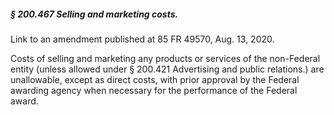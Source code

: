 ##### § 200.467 Selling and marketing costs. #####

Link to an amendment published at 85 FR 49570, Aug. 13, 2020.

Costs of selling and marketing any products or services of the non-Federal entity (unless allowed under § 200.421 Advertising and public relations.) are unallowable, except as direct costs, with prior approval by the Federal awarding agency when necessary for the performance of the Federal award.